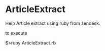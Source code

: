 # ArticleExtract
Help Article extract using ruby from zendesk.

to execute 

$>ruby ArticleExtract.rb
